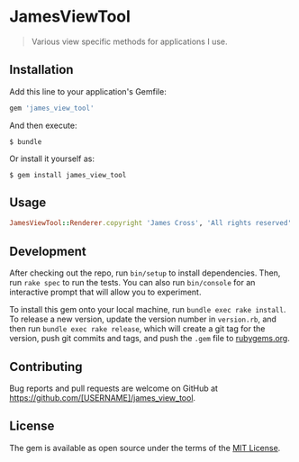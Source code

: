# JamesViewTool

> Various view specific methods for applications I use.

## Installation

Add this line to your application's Gemfile:

```ruby
gem 'james_view_tool'
```

And then execute:

    $ bundle

Or install it yourself as:

    $ gem install james_view_tool

## Usage

```ruby
JamesViewTool::Renderer.copyright 'James Cross', 'All rights reserved'
```

## Development

After checking out the repo, run `bin/setup` to install dependencies. Then, run `rake spec` to run the tests. You can also run `bin/console` for an interactive prompt that will allow you to experiment.

To install this gem onto your local machine, run `bundle exec rake install`. To release a new version, update the version number in `version.rb`, and then run `bundle exec rake release`, which will create a git tag for the version, push git commits and tags, and push the `.gem` file to [rubygems.org](https://rubygems.org).

## Contributing

Bug reports and pull requests are welcome on GitHub at https://github.com/[USERNAME]/james_view_tool.


## License

The gem is available as open source under the terms of the [MIT License](http://opensource.org/licenses/MIT).

